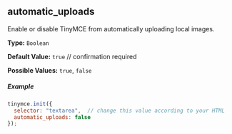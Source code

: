 ## automatic_uploads

Enable or disable TinyMCE from automatically uploading local images.

**Type:** `Boolean`

**Default Value:** `true`  // confirmation required

**Possible Values:** `true`, `false`

##### Example

```js
tinymce.init({
  selector: "textarea",  // change this value according to your HTML
  automatic_uploads: false
});
```
